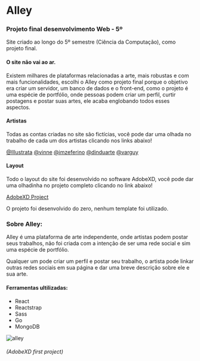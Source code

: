 # Alley
### Projeto final desenvolvimento Web - 5º
Site criado ao longo do 5º semestre (Ciência da Computação), como projeto final.

#### O site não vai ao ar.

Existem milhares de plataformas relacionadas a arte, mais robustas e com mais funcionalidades, escolhi o Alley como projeto final porque o objetivo era criar um servidor, um banco de dados e o front-end, como o projeto é uma espécie de portfólio, onde pessoas podem criar um perfil, curtir postagens e postar suas artes, ele acaba englobando todos esses aspectos.

#### Artistas

Todas as contas criadas no site são fictícias, você pode dar uma olhada no trabalho de cada um dos artistas clicando nos links abaixo!

[@Illustrata](https://ilustrata.com.br/)
[@vinne](https://www.instagram.com/vinne.art/)
[@imzeferino](https://www.instagram.com/imzeferino/)
[@dinduarte](https://twitter.com/dinduarte)
[@varguy](https://twitter.com/varguyart)

#### Layout

Todo o layout do site foi desenvolvido no software AdobeXD, você pode dar uma olhadinha no projeto completo clicando no link abaixo!

[AdobeXD Project](https://xd.adobe.com/spec/14529d1a-3ac8-4946-7f9b-a83415c62cae-6263/)

O projeto foi desenvolvido do zero, nenhum template foi utilizado.

### Sobre Alley:
Alley é uma plataforma de arte independente, onde artistas podem postar seus trabalhos, não foi criada com a intenção de ser uma rede social e sim uma espécie de portfólio.

Qualquer um pode criar um perfil e postar seu trabalho, o artista pode linkar outras redes sociais em sua página e dar uma breve descrição sobre ele e sua arte.

#### Ferramentas ultilizadas:

- React
- Reactstrap
- Sass
- Go
- MongoDB

![alley](https://user-images.githubusercontent.com/36689790/64336210-cfdce780-cfb2-11e9-9289-b4f08fcffd13.png)
###### (AdobeXD first project)
